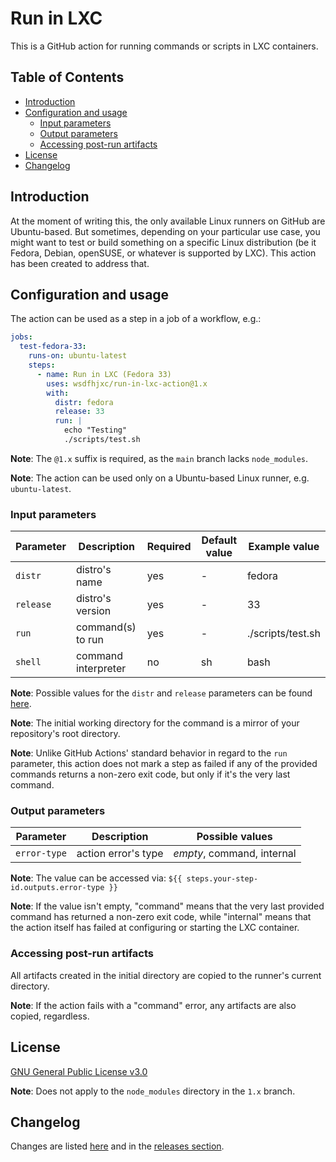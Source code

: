 # Run in LXC

This is a GitHub action for running commands or scripts in LXC containers.

## Table of Contents

- [Introduction](#introduction)
- [Configuration and usage](#configuration-and-usage)
  - [Input parameters](#input-parameters)
  - [Output parameters](#output-parameters)
  - [Accessing post-run artifacts](#accessing-post-run-artifacts)
- [License](#license)
- [Changelog](#changelog)

## Introduction

At the moment of writing this, the only available Linux runners on GitHub are Ubuntu-based. But sometimes, depending on your particular use case, you might want to test or build something on a specific Linux distribution (be it Fedora, Debian, openSUSE, or whatever is supported by LXC). This action has been created to address that.

## Configuration and usage

The action can be used as a step in a job of a workflow, e.g.:

```yaml
jobs:
  test-fedora-33:
    runs-on: ubuntu-latest
    steps:
      - name: Run in LXC (Fedora 33)
        uses: wsdfhjxc/run-in-lxc-action@1.x
        with:
          distr: fedora
          release: 33
          run: |
            echo "Testing"
            ./scripts/test.sh
```

**Note**: The `@1.x` suffix is required, as the `main` branch lacks `node_modules`.

**Note**: The action can be used only on a Ubuntu-based Linux runner, e.g. `ubuntu-latest`.

### Input parameters

| Parameter | Description           | Required | Default value | Example value     |
| --------- | --------------------- | -------- | ------------- | ----------------- |
| `distr`   | distro's name         | yes      | -             | fedora            |
| `release` | distro's version      | yes      | -             | 33                |
| `run`     | command(s) to run     | yes      | -             | ./scripts/test.sh |
| `shell`   | command interpreter   | no       | sh            | bash              |

**Note**: Possible values for the `distr` and `release` parameters can be found [here](https://images.linuxcontainers.org).

**Note**: The initial working directory for the command is a mirror of your repository's root directory.

**Note**: Unlike GitHub Actions' standard behavior in regard to the `run` parameter, this action does not mark a step as failed if any of the provided commands returns a non-zero exit code, but only if it's the very last command.

### Output parameters

| Parameter    | Description         | Possible values            |
| ------------ | ------------------- | -------------------------- |
| `error-type` | action error's type | _empty_, command, internal |

**Note**: The value can be accessed via: `${{ steps.your-step-id.outputs.error-type }}`

**Note**: If the value isn't empty, "command" means that the very last provided command has returned a non-zero exit code, while "internal" means that the action itself has failed at configuring or starting the LXC container.

### Accessing post-run artifacts

All artifacts created in the initial directory are copied to the runner's current directory.

**Note**: If the action fails with a "command" error, any artifacts are also copied, regardless.

## License

[GNU General Public License v3.0](LICENSE)

**Note**: Does not apply to the `node_modules` directory in the `1.x` branch.

## Changelog

Changes are listed [here](CHANGELOG.md) and in the [releases section](https://github.com/wsdfhjxc/run-in-lxc-action/releases).
